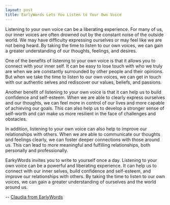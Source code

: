```yaml
---
layout: post
title: EarlyWords Lets You Listen to Your Own Voice
---
```

Listening to your own voice can be a liberating experience. For many of us, our inner voices are often drowned out by the constant noise of the outside world. We may have difficulty expressing ourselves or may feel like we are not being heard. By taking the time to listen to our own voices, we can gain a greater understanding of our thoughts, feelings, and desires.

One of the benefits of listening to your own voice is that it allows you to connect with your inner self. It can be easy to lose touch with who we truly are when we are constantly surrounded by other people and their opinions. But when we take the time to listen to our own voices, we can get in touch with our authentic selves and rediscover our values, beliefs, and passions.

Another benefit of listening to your own voice is that it can help us to build confidence and self-esteem. When we are able to clearly express ourselves and our thoughts, we can feel more in control of our lives and more capable of achieving our goals. This can also help us to develop a stronger sense of self-worth and can make us more resilient in the face of challenges and obstacles.

In addition, listening to your own voice can also help to improve our relationships with others. When we are able to communicate our thoughts and feelings clearly, we can foster deeper connections with those around us. This can lead to more meaningful and fulfilling relationships, both personally and professionally.

EarkyWords invites you to write to yourself once a day. Listening to your own voice can be a powerful and liberating experience. It can help us to connect with our inner selves, build confidence and self-esteem, and improve our relationships with others. By taking the time to listen to our own voices, we can gain a greater understanding of ourselves and the world around us.

-- [Claudia from EarlyWords](https://earlywords.io/about)
